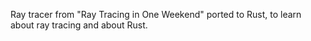 Ray tracer from "Ray Tracing in One Weekend" ported to Rust, to learn about ray tracing and about Rust.
